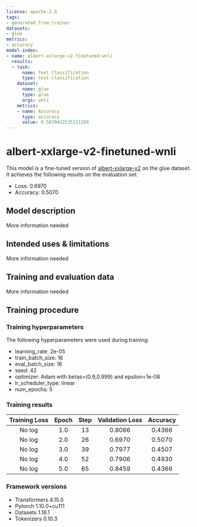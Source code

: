 ```yaml
---
license: apache-2.0
tags:
- generated_from_trainer
datasets:
- glue
metrics:
- accuracy
model-index:
- name: albert-xxlarge-v2-finetuned-wnli
  results:
  - task:
      name: Text Classification
      type: text-classification
    dataset:
      name: glue
      type: glue
      args: wnli
    metrics:
    - name: Accuracy
      type: accuracy
      value: 0.5070422535211268
---
```


<!-- This model card has been generated automatically according to the information the Trainer had access to. You
should probably proofread and complete it, then remove this comment. -->

# albert-xxlarge-v2-finetuned-wnli

This model is a fine-tuned version of [albert-xxlarge-v2](https://huggingface.co/albert-xxlarge-v2) on the glue dataset.
It achieves the following results on the evaluation set:
- Loss: 0.6970
- Accuracy: 0.5070

## Model description

More information needed

## Intended uses & limitations

More information needed

## Training and evaluation data

More information needed

## Training procedure

### Training hyperparameters

The following hyperparameters were used during training:
- learning_rate: 2e-05
- train_batch_size: 16
- eval_batch_size: 16
- seed: 42
- optimizer: Adam with betas=(0.9,0.999) and epsilon=1e-08
- lr_scheduler_type: linear
- num_epochs: 5

### Training results

| Training Loss | Epoch | Step | Validation Loss | Accuracy |
|:-------------:|:-----:|:----:|:---------------:|:--------:|
| No log        | 1.0   | 13   | 0.8066          | 0.4366   |
| No log        | 2.0   | 26   | 0.6970          | 0.5070   |
| No log        | 3.0   | 39   | 0.7977          | 0.4507   |
| No log        | 4.0   | 52   | 0.7906          | 0.4930   |
| No log        | 5.0   | 65   | 0.8459          | 0.4366   |


### Framework versions

- Transformers 4.15.0
- Pytorch 1.10.0+cu111
- Datasets 1.18.1
- Tokenizers 0.10.3
